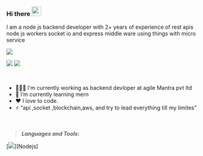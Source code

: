 ### Hi there <img src="https://media.giphy.com/media/hvRJCLFzcasrR4ia7z/giphy.gif" width="25px">

I am a node js backend developer with 2+ years of experience of rest apis node js workers socket io and express middle ware using things with micro service 

![](https://komarev.com/ghpvc/?username=sachinjat2802&label=PROFILE+VIEWS)


[<img src="https://img.shields.io/badge/instagram-%23E4405F.svg?&style=for-the-badge&logo=instagram&logoColor=white" />][instagram]
[<img src="https://img.shields.io/badge/linkedin-%230077B5.svg?&style=for-the-badge&logo=linkedin&logoColor=white" />][linkedin]


<br/>


- 👨🏾‍💻 I'm currently working as backend devloper at agile Mantra pvt ltd</span>
- 🌱 I’m currently learning mern</span>
- ❤️ I love to code.
- ⚡ “api ,socket ,blockchain,aws, and try to lead everything till my limites”



<br />



> ***Languages and Tools:***

[<img src="https://img.shields.io/badge/node.js%20-%2343853D.svg?&style=for-the-badge&logo=node.js&logoColor=white"/>][Nodejs]


























[instagram]: https://www.instagram.com/__monnu__
[linkedin]:https://www.linkedin.com/in/sachin-jat-2802/
